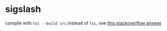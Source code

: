 # sigslash

compile with `tsc --build src` instead of `tsc`, see [this stackoverflow answer](https://stackoverflow.com/questions/55753163/package-json-is-not-under-rootdir/61467483#61467483)
